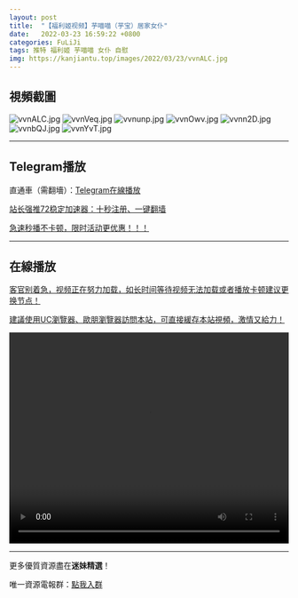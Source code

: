 ```yaml
---
layout: post
title:  "【福利姬视频】芋喵喵（芋宝）居家女仆"
date:   2022-03-23 16:59:22 +0800
categories: FuLiJi
tags: 推特 福利姬 芋喵喵 女仆 自慰
img: https://kanjiantu.top/images/2022/03/23/vvnALC.jpg
---
```



## 視頻截圖

![vvnALC.jpg](https://kanjiantu.top/images/2022/03/23/vvnALC.jpg)
![vvnVeq.jpg](https://kanjiantu.top/images/2022/03/23/vvnVeq.jpg)
![vvnunp.jpg](https://kanjiantu.top/images/2022/03/23/vvnunp.jpg)
![vvnOwv.jpg](https://kanjiantu.top/images/2022/03/23/vvnOwv.jpg)
![vvnn2D.jpg](https://kanjiantu.top/images/2022/03/23/vvnn2D.jpg)
![vvnbQJ.jpg](https://kanjiantu.top/images/2022/03/23/vvnbQJ.jpg)
![vvnYvT.jpg](https://kanjiantu.top/images/2022/03/23/vvnYvT.jpg)

* * *
## Telegram播放

直通車（需翻墻）：[Telegram在線播放](https://t.me/mimeijingxuan/289)

<u>站长强推72稳定加速器：[十秒注册、一键翻墙](https://www.mimei.blog/skip/vpn.html) </u>


<u>急速秒播不卡顿，限时活动更优惠！！！</u>
* * *
## 在線播放
<u>客官别着急，视频正在努力加载，如长时间等待视频无法加载或者播放卡顿建议更换节点！</u>

<u>建議使用UC瀏覽器、歐朋瀏覽器訪問本站，可直接緩存本站視頻，激情又給力！</u>
<center><video src="https://cdn.publer.io/uploads/videos/6245e2cfdb2797357edebb43/0a0c7ec55c9ba947214948a7d5c4a702.mp4" width="100%" height="380px" controls="controls"></video></center>


* * *
更多優質資源盡在**迷妹精選**！

唯一資源電報群：[點我入群](https://t.me/mimeijingxuan)


